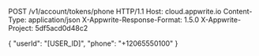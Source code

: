 POST /v1/account/tokens/phone HTTP/1.1
Host: cloud.appwrite.io
Content-Type: application/json
X-Appwrite-Response-Format: 1.5.0
X-Appwrite-Project: 5df5acd0d48c2

{
  "userId": "[USER_ID]",
  "phone": "+12065550100"
}
